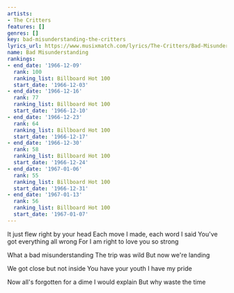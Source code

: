 ```yaml
---
artists:
- The Critters
features: []
genres: []
key: bad-misunderstanding-the-critters
lyrics_url: https://www.musixmatch.com/lyrics/The-Critters/Bad-Misunderstanding
name: Bad Misunderstanding
rankings:
- end_date: '1966-12-09'
  rank: 100
  ranking_list: Billboard Hot 100
  start_date: '1966-12-03'
- end_date: '1966-12-16'
  rank: 77
  ranking_list: Billboard Hot 100
  start_date: '1966-12-10'
- end_date: '1966-12-23'
  rank: 64
  ranking_list: Billboard Hot 100
  start_date: '1966-12-17'
- end_date: '1966-12-30'
  rank: 58
  ranking_list: Billboard Hot 100
  start_date: '1966-12-24'
- end_date: '1967-01-06'
  rank: 55
  ranking_list: Billboard Hot 100
  start_date: '1966-12-31'
- end_date: '1967-01-13'
  rank: 56
  ranking_list: Billboard Hot 100
  start_date: '1967-01-07'
---
```

It just flew right by your head
Each move I made, each word I said
You've got everything all wrong
For I am right to love you so strong


What a bad misunderstanding
The trip was wild
But now we're landing

We got close but not inside
You have your youth
I have my pride

Now all's forgotten for a dime
I would explain
But why waste the time
